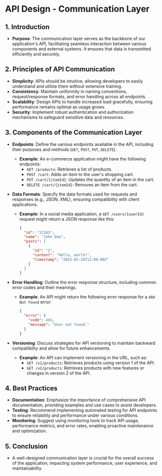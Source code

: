 # API Design - Communication Layer

## 1. Introduction

- **Purpose**: The communication layer serves as the backbone of our application's API, facilitating seamless interaction between various components and external systems. It ensures that data is transmitted efficiently and securely.

## 2. Principles of API Communication

- **Simplicity**: APIs should be intuitive, allowing developers to easily understand and utilize them without extensive training.
- **Consistency**: Maintain uniformity in naming conventions, request/response formats, and error handling across all endpoints.
- **Scalability**: Design APIs to handle increased load gracefully, ensuring performance remains optimal as usage grows.
- **Security**: Implement robust authentication and authorization mechanisms to safeguard sensitive data and resources.

## 3. Components of the Communication Layer

- **Endpoints**: Define the various endpoints available in the API, including their purposes and methods (`GET`, `POST`, `PUT`, `DELETE`).

  - **Example**: An e-commerce application might have the following endpoints:
    - `GET /products`: Retrieves a list of products.
    - `POST /cart`: Adds an item to the user's shopping cart.
    - `PUT /cart/{itemId}`: Updates the quantity of an item in the cart.
    - `DELETE /cart/{itemId}`: Removes an item from the cart.

- **Data Formats**: Specify the data formats used for requests and responses (e.g., JSON, XML), ensuring compatibility with client applications.

  - **Example**: In a social media application, a `GET /users/{userId}` request might return a JSON response like this:
    ```json
    {
      "id": "12345",
      "name": "John Doe",
      "posts": [
        {
          "id": "1",
          "content": "Hello, world!",
          "timestamp": "2025-02-19T12:00:00Z"
        }
      ]
    }
    ```

- **Error Handling**: Outline the error response structure, including common error codes and their meanings.

  - **Example**: An API might return the following error response for a `404 Not Found` error:
    ```json
    {
      "error": {
        "code": 404,
        "message": "User not found."
      }
    }
    ```

- **Versioning**: Discuss strategies for API versioning to maintain backward compatibility and allow for future enhancements.
  - **Example**: An API can implement versioning in the URL, such as:
    - `GET /v1/products`: Retrieves products using version 1 of the API.
    - `GET /v2/products`: Retrieves products with new features or changes in version 2 of the API.

## 4. Best Practices

- **Documentation**: Emphasize the importance of comprehensive API documentation, providing examples and use cases to assist developers.
- **Testing**: Recommend implementing automated testing for API endpoints to ensure reliability and performance under various conditions.
- **Monitoring**: Suggest using monitoring tools to track API usage, performance metrics, and error rates, enabling proactive maintenance and optimization.

## 5. Conclusion

- A well-designed communication layer is crucial for the overall success of the application, impacting system performance, user experience, and maintainability.
